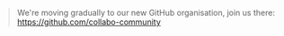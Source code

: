 
> We're moving gradually to our new GitHub organisation, join us there: https://github.com/collabo-community

<!-- 
🙋‍♀️ [@Ifycode](https://github.com/Ifycode) welcomes you to the Code Collabo FOSS community, subcommunity of the **Collabo Community**. 

👩‍💻 Everything you need to know about the Collabo community and projects is in the [collabo community documentation](https://resources.collabocommunity.com).
-->






<!--
## Code Collabo
-->

<!--
![collabo-banner-short-variant-small-85%](https://user-images.githubusercontent.com/45185388/235588957-6381f92e-4f32-4225-a159-00ab445a9fb2.png)

[![Collabo Contributors](https://img.shields.io/badge/Collabo%20contributors-23-orange)](https://github.com/code-collabo/.github#collabo-contributors) [![contributions welcome](https://img.shields.io/badge/contributions-welcome-brightgreen.svg?style=flat)](https://code-collabo.gitbook.io/community-doc-v1.0.0/collabo-guidelines/contributing)
-->



<!--

![collabo-banner](https://user-images.githubusercontent.com/45185388/235581561-0eb49b96-7f5a-4058-88a7-b372dc015501.png)

![collabo-banner-short](https://user-images.githubusercontent.com/45185388/235582430-1d73b76b-2bd6-45a8-aac5-8859c18ae733.png)

![collabo-banner-short-variant](https://user-images.githubusercontent.com/45185388/235583672-18200d65-2f63-40d5-937a-90dc672651c1.png)

![collabo-banner-short-variant-small](https://user-images.githubusercontent.com/45185388/235584559-5d17d660-41aa-458d-bbb5-b66386e8365e.png)

![collabo-banner-short-variant-small-faint-reversed](https://user-images.githubusercontent.com/45185388/235585508-c0bc7de0-f468-48a2-9bfd-ba8674341b2c.png)

![collabo-banner-short-variant-small-faint](https://user-images.githubusercontent.com/45185388/235584952-a2713f58-120d-4588-bb76-d713e0388b7b.png)

![collabo-banner-short-variant-small-faint-40%](https://user-images.githubusercontent.com/45185388/235586919-5d810a63-03cb-417c-853c-3472f712d748.png)

-->

<!--

**Here are some ideas to get you started:**

🙋‍♀️ A short introduction - what is your organization all about?
🌈 Contribution guidelines - how can the community get involved?
👩‍💻 Useful resources - where can the community find your docs? Is there anything else the community should know?
🍿 Fun facts - what does your team eat for breakfast?
🧙 Remember, you can do mighty things with the power of [Markdown](https://guides.github.com/features/mastering-markdown/)
-->

